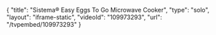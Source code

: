 {
    "title": "Sistema&reg; Easy Eggs To Go Microwave Cooker",
    "type": "solo",
    "layout": "iframe-static",
    "videoId": "109973293",
    "url": "\/tvpembed\/109973293"
}